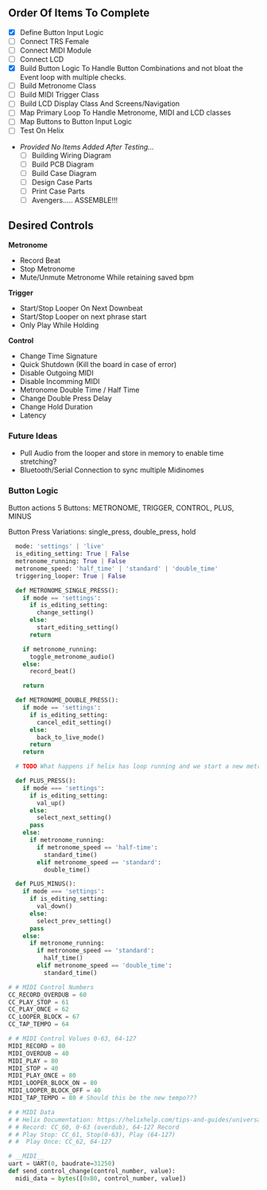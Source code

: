 ## Order Of Items To Complete

- [x] Define Button Input Logic
- [ ] Connect TRS Female
- [ ] Connect MIDI Module
- [ ] Connect LCD
- [x] Build Button Logic To Handle Button Combinations and not bloat the Event loop with multiple checks.
- [ ] Build Metronome Class
- [ ] Build MIDI Trigger Class
- [ ] Build LCD Display Class And Screens/Navigation
- [ ] Map Primary Loop To Handle Metronome, MIDI and LCD classes
- [ ] Map Buttons to Button Input Logic
- [ ] Test On Helix
- _Provided No Items Added After Testing..._
  - [ ] Building Wiring Diagram
  - [ ] Build PCB Diagram
  - [ ] Build Case Diagram
  - [ ] Design Case Parts
  - [ ] Print Case Parts
  - [ ] Avengers..... ASSEMBLE!!!

## Desired Controls

**Metronome**

- Record Beat
- Stop Metronome
- Mute/Unmute Metronome While retaining saved bpm

**Trigger**

- Start/Stop Looper On Next Downbeat
- Start/Stop Looper on next phrase start
- Only Play While Holding

**Control**

- Change Time Signature
- Quick Shutdown (Kill the board in case of error)
- Disable Outgoing MIDI
- Disable Incomming MIDI
- Metronome Double Time / Half Time
- Change Double Press Delay
- Change Hold Duration
- Latency

### Future Ideas

- Pull Audio from the looper and store in memory to enable time stretching?
- Bluetooth/Serial Connection to sync multiple Midinomes

### Button Logic

Button actions
5 Buttons: METRONOME, TRIGGER, CONTROL, PLUS, MINUS

Button Press Variations: single_press, double_press, hold

```python
  mode: 'settings' | 'live'
  is_editing_setting: True | False
  metronome_running: True | False
  metronome_speed: 'half_time' | 'standard' | 'double_time'
  triggering_looper: True | False

  def METRONOME_SINGLE_PRESS():
    if mode == 'settings':
      if is_editing_setting:
        change_setting()
      else:
        start_editing_setting()
      return

    if metronome_running:
      toggle_metronome_audio()
    else:
      record_beat()

    return

  def METRONOME_DOUBLE_PRESS():
    if mode == 'settings':
      if is_editing_setting:
        cancel_edit_setting()
      else:
        back_to_live_mode()
      return
    return

  # TODO What happens if helix has loop running and we start a new metronome? A: Trigger an immediate stop event to the helix. The helix will stop playing when a metronome starts.

  def PLUS_PRESS():
    if mode === 'settings':
      if is_editing_setting:
        val_up()
      else:
        select_next_setting()
      pass
    else:
      if metronome_running:
        if metronome_speed == 'half-time':
          standard_time()
        elif metronome_speed == 'standard':
          double_time()

  def PLUS_MINUS():
    if mode === 'settings':
      if is_editing_setting:
        val_down()
      else:
        select_prev_setting()
      pass
    else:
      if metronome_running:
        if metronome_speed == 'standard':
          half_time()
        elif metronome_speed == 'double_time':
          standard_time()


```

```python
# # MIDI Control Numbers
CC_RECORD_OVERDUB = 60
CC_PLAY_STOP = 61
CC_PLAY_ONCE = 62
CC_LOOPER_BLOCK = 67
CC_TAP_TEMPO = 64

# # MIDI Control Volues 0-63, 64-127
MIDI_RECORD = 80
MIDI_OVERDUB = 40
MIDI_PLAY = 80
MIDI_STOP = 40
MIDI_PLAY_ONCE = 80
MIDI_LOOPER_BLOCK_ON = 80
MIDI_LOOPER_BLOCK_OFF = 40
MIDI_TAP_TEMPO = 80 # Should this be the new tempo???

# # MIDI Data
# # Helix Documentation: https://helixhelp.com/tips-and-guides/universal/midi
# # Record: CC_60, 0-63 (overdub), 64-127 Record
# # Play Stop: CC_61, Stop(0-63), Play (64-127)
# #  Play Once: CC_62, 64-127

# __MIDI__
uart = UART(0, baudrate=31250)
def send_control_change(control_number, value):
  midi_data = bytes([0xB0, control_number, value])
```
